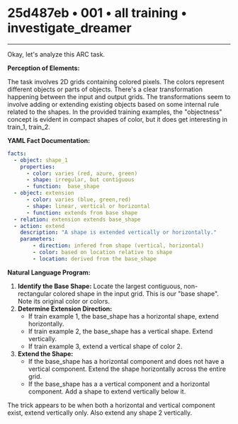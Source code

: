 # 25d487eb • 001 • all training • investigate_dreamer

---
Okay, let's analyze this ARC task.

**Perception of Elements:**

The task involves 2D grids containing colored pixels. The colors represent different objects or parts of objects. There's a clear transformation happening between the input and output grids. The transformations seem to involve adding or extending existing objects based on some internal rule related to the shapes. In the provided training examples, the "objectness" concept is evident in compact shapes of color, but it does get interesting in train_1, train_2.

**YAML Fact Documentation:**



```yaml
facts:
  - object: shape_1
    properties:
      - color: varies (red, azure, green)
      - shape: irregular, but contiguous
      - function:  base_shape
  - object: extension
      - color: varies (blue, green,red)
      - shape: linear, vertical or horizontal
      - function: extends from base shape
  - relation: extension extends base_shape
  - action: extend
    description: "A shape is extended vertically or horizontally."
    parameters:
        - direction: infered from shape (vertical, horizontal)
        - color: based on location relative to shape
        - location: derived from the base_shape

```



**Natural Language Program:**

1.  **Identify the Base Shape:** Locate the largest contiguous, non-rectangular colored shape in the input grid. This is our "base shape". Note its original color or colors.
2.  **Determine Extension Direction:**
    *   If train example 1, the base_shape has a horizontal shape, extend horizontally.
    *   If train example 2, the base_shape has a vertical shape. Extend vertically.
    *    If train example 3, extend a vertical shape of color 2.
3.  **Extend the Shape:**
    * If the base_shape has a horizontal component and does not have a vertical component. Extend the shape horizontally across the entire grid.
	* If the base_shape has a a vertical component and a horizontal component. Add a shape to extend vertically below it.

The trick appears to be when both a horizontal and vertical component exist, extend vertically only. Also extend any shape 2 vertically.

